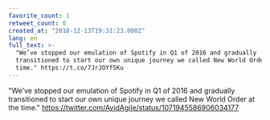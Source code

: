 ```yaml
---
favorite_count: 1
retweet_count: 0
created_at: "2018-12-13T19:31:23.000Z"
lang: en
full_text: >-
  "We’ve stopped our emulation of Spotify in Q1 of 2016 and gradually
  transitioned to start our own unique journey we called New World Order at the
  time." https://t.co/7JrJOYf5Ku
---
```


"We’ve stopped our emulation of Spotify in Q1 of 2016 and gradually transitioned
to start our own unique journey we called New World Order at the time."
<https://twitter.com/AvidAgile/status/1071945586906034177>
